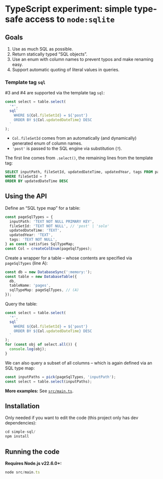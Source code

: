 # TypeScript experiment: simple type-safe access to `node:sqlite`

## Goals

1. Use as much SQL as possible.
2. Return statically typed “SQL objects”.
3. Use an enum with column names to prevent typos and make renaming easy.
4. Support automatic quoting of literal values in queries.

### Template tag `sql`

#3 and #4 are supported via the template tag `sql`:

```ts
const select = table.select(
  '*',
  sql`
    WHERE ${Col.fileSetId} = ${'post'}
    ORDER BY ${Col.updatedDateTime} DESC
  `
);
```

* `Col.fileSetId` comes from an automatically (and dynamically) generated enum of column names.
* `'post'` is passed to the SQL engine via substitution (`?`).

The first line comes from `.select()`, the remaining lines from the template tag:

```sql
SELECT inputPath, fileSetId, updatedDateTime, updatedYear, tags FROM pages
WHERE fileSetId = ?
ORDER BY updatedDateTime DESC
```

## Using the API

Define an “SQL type map” for a table:

```ts
const pageSqlTypes = {
  inputPath: 'TEXT NOT NULL PRIMARY KEY',
  fileSetId: 'TEXT NOT NULL', // 'post' | 'solo'
  updatedDateTime: 'TEXT',
  updatedYear: 'TEXT',
  tags: 'TEXT NOT NULL',
} as const satisfies SqlTypeMap;
const Col = createColEnum(pageSqlTypes);
```

Create a wrapper for a table – whose contents are specified via `pageSqlTypes` (line A):

```ts
const db = new DatabaseSync(':memory:');
const table = new DatabaseTable({
  db,
  tableName: 'pages',
  sqlTypeMap: pageSqlTypes, // (A)
});
```

Query the table:

```ts
const select = table.select(
  '*',
  sql`
    WHERE ${Col.fileSetId} = ${'post'}
    ORDER BY ${Col.updatedDateTime} DESC
  `
);
for (const obj of select.all()) {
  console.log(obj);
}
```

We can also query a subset of all columns – which is again defined via an SQL type map:

```ts
const inputPaths = pick(pageSqlTypes, 'inputPath');
const select = table.select(inputPaths);
```

**More examples:** See [`src/main.ts`](https://github.com/rauschma/simple-sql/blob/main/src/main.ts).

## Installation

Only needed if you want to edit the code (this project only has dev dependencies):

```js
cd simple-sql/
npm install
```

## Running the code

**Requires Node.js v22.6.0+:**

```js
node src/main.ts
```
